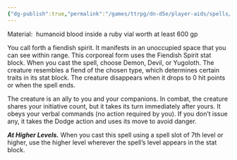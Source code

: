 ```yaml
---
{"dg-publish":true,"permalink":"/games/ttrpg/dn-d5e/player-aids/spells/level-6/summon-fiend/","tags":["TTRPG/DND/5e","concentration","verbal","somatic","material"]}
---
```


Material:  humanoid blood inside a ruby vial worth at least 600 gp

You call forth a fiendish spirit. It manifests in an unoccupied space that you can see within range. This corporeal form uses the Fiendish Spirit stat block. When you cast the spell, choose Demon, Devil, or Yugoloth. The creature resembles a fiend of the chosen type, which determines certain traits in its stat block. The creature disappears when it drops to 0 hit points or when the spell ends.

The creature is an ally to you and your companions. In combat, the creature shares your initiative count, but it takes its turn immediately after yours. It obeys your verbal commands (no action required by you). If you don’t issue any, it takes the Dodge action and uses its move to avoid danger.

**_At Higher Levels._** When you cast this spell using a spell slot of 7th level or higher, use the higher level wherever the spell’s level appears in the stat block.